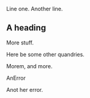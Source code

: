 Line one.
Another line.

## A heading

More stuff.

Here be some other quandries.

Morem, and more.

AnError

Anot her error.

